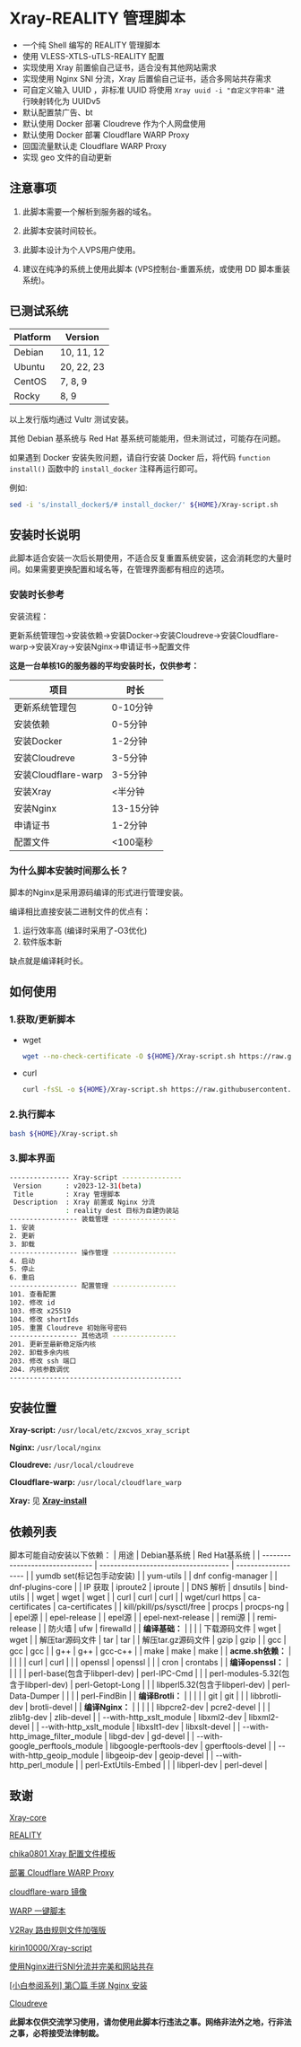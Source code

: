 # Xray-REALITY 管理脚本

* 一个纯 Shell 编写的 REALITY 管理脚本
* 使用 VLESS-XTLS-uTLS-REALITY 配置
* 实现使用 Xray 前置偷自己证书，适合没有其他网站需求
* 实现使用 Nginx SNI 分流，Xray 后置偷自己证书，适合多网站共存需求
* 可自定义输入 UUID ，非标准 UUID 将使用 `Xray uuid -i "自定义字符串"` 进行映射转化为 UUIDv5
* 默认配置禁广告、bt
* 默认使用 Docker 部署 Cloudreve 作为个人网盘使用
* 默认使用 Docker 部署 Cloudflare WARP Proxy
* 回国流量默认走 Cloudflare WARP Proxy
* 实现 geo 文件的自动更新

## 注意事项

1. 此脚本需要一个解析到服务器的域名。

2. 此脚本安装时间较长。

3. 此脚本设计为个人VPS用户使用。

4. 建议在纯净的系统上使用此脚本 (VPS控制台-重置系统，或使用 DD 脚本重装系统)。

## 已测试系统

| Platform | Version    |
| -------- | ---------- |
| Debian   | 10, 11, 12 |
| Ubuntu   | 20, 22, 23 |
| CentOS   | 7, 8, 9    |
| Rocky    | 8, 9       |

以上发行版均通过 Vultr 测试安装。

其他 Debian 基系统与 Red Hat 基系统可能能用，但未测试过，可能存在问题。

如果遇到 Docker 安装失败问题，请自行安装 Docker 后，将代码 `function install()` 函数中的 `install_docker` 注释再运行即可。

例如:

```sh
sed -i 's/install_docker$/# install_docker/' ${HOME}/Xray-script.sh
```

## 安装时长说明

此脚本适合安装一次后长期使用，不适合反复重置系统安装，这会消耗您的大量时间。如果需要更换配置和域名等，在管理界面都有相应的选项。

### 安装时长参考

安装流程：

更新系统管理包->安装依赖->安装Docker->安装Cloudreve->安装Cloudflare-warp->安装Xray->安装Nginx->申请证书->配置文件

**这是一台单核1G的服务器的平均安装时长，仅供参考：**

| 项目                | 时长      |
| ------------------- | --------- |
| 更新系统管理包      | 0-10分钟  |
| 安装依赖            | 0-5分钟   |
| 安装Docker          | 1-2分钟   |
| 安装Cloudreve       | 3-5分钟   |
| 安装Cloudflare-warp | 3-5分钟   |
| 安装Xray            | <半分钟   |
| 安装Nginx           | 13-15分钟 |
| 申请证书            | 1-2分钟   |
| 配置文件            | <100毫秒  |

### 为什么脚本安装时间那么长？

脚本的Nginx是采用源码编译的形式进行管理安装。

编译相比直接安装二进制文件的优点有：

1. 运行效率高 (编译时采用了-O3优化)
2. 软件版本新

缺点就是编译耗时长。

## 如何使用

### 1.获取/更新脚本

* wget

  ```sh
  wget --no-check-certificate -O ${HOME}/Xray-script.sh https://raw.githubusercontent.com/tazhidao1/Xray-script/main/myself.sh
  ```

* curl

  ```sh
  curl -fsSL -o ${HOME}/Xray-script.sh https://raw.githubusercontent.com/zxcvos/Xray-script/main/myself.sh
  ```

### 2.执行脚本

```sh
bash ${HOME}/Xray-script.sh
```

### 3.脚本界面

```sh
--------------- Xray-script ---------------
 Version      : v2023-12-31(beta)
 Title        : Xray 管理脚本
 Description  : Xray 前置或 Nginx 分流
              : reality dest 目标为自建伪装站
----------------- 装载管理 ----------------
1. 安装
2. 更新
3. 卸载
----------------- 操作管理 ----------------
4. 启动
5. 停止
6. 重启
----------------- 配置管理 ----------------
101. 查看配置
102. 修改 id
103. 修改 x25519
104. 修改 shortIds
105. 重置 Cloudreve 初始账号密码
----------------- 其他选项 ----------------
201. 更新至最新稳定版内核
202. 卸载多余内核
203. 修改 ssh 端口
204. 内核参数调优
-------------------------------------------
```

## 安装位置

**Xray-script:** `/usr/local/etc/zxcvos_xray_script`

**Nginx:** `/usr/local/nginx`

**Cloudreve:** `/usr/local/cloudreve`

**Cloudflare-warp:** `/usr/local/cloudflare_warp`

**Xray:** 见 **[Xray-install](https://github.com/XTLS/Xray-install)**

## 依赖列表

脚本可能自动安装以下依赖：
| 用途                            | Debian基系统                         | Red Hat基系统       |
| ------------------------------- | ------------------------------------ | ------------------- |
| yumdb set(标记包手动安装)       |                                      | yum-utils           |
| dnf config-manager              |                                      | dnf-plugins-core    |
| IP 获取                         | iproute2                             | iproute             |
| DNS 解析                        | dnsutils                             | bind-utils          |
| wget                            | wget                                 | wget                |
| curl                            | curl                                 | curl                |
| wget/curl https                 | ca-certificates                      | ca-certificates     |
| kill/pkill/ps/sysctl/free       | procps                               | procps-ng           |
| epel源                          |                                      | epel-release        |
| epel源                          |                                      | epel-next-release   |
| remi源                          |                                      | remi-release        |
| 防火墙                          | ufw                                  | firewalld           |
| **编译基础：**                  |                                      |                     |
| 下载源码文件                    | wget                                 | wget                |
| 解压tar源码文件                 | tar                                  | tar                 |
| 解压tar.gz源码文件              | gzip                                 | gzip                |
| gcc                             | gcc                                  | gcc                 |
| g++                             | g++                                  | gcc-c++             |
| make                            | make                                 | make                |
| **acme.sh依赖：**               |                                      |                     |
|                                 | curl                                 | curl                |
|                                 | openssl                              | openssl             |
|                                 | cron                                 | crontabs            |
| **编译openssl：**               |                                      |                     |
|                                 | perl-base(包含于libperl-dev)         | perl-IPC-Cmd        |
|                                 | perl-modules-5.32(包含于libperl-dev) | perl-Getopt-Long    |
|                                 | libperl5.32(包含于libperl-dev)       | perl-Data-Dumper    |
|                                 |                                      | perl-FindBin        |
| **编译Brotli：**                |                                      |                     |
|                                 | git                                  | git                 |
|                                 | libbrotli-dev                        | brotli-devel        |
| **编译Nginx：**                 |                                      |                     |
|                                 | libpcre2-dev                         | pcre2-devel         |
|                                 | zlib1g-dev                           | zlib-devel          |
| --with-http_xslt_module         | libxml2-dev                          | libxml2-devel       |
| --with-http_xslt_module         | libxslt1-dev                         | libxslt-devel       |
| --with-http_image_filter_module | libgd-dev                            | gd-devel            |
| --with-google_perftools_module  | libgoogle-perftools-dev              | gperftools-devel    |
| --with-http_geoip_module        | libgeoip-dev                         | geoip-devel         |
| --with-http_perl_module         |                                      | perl-ExtUtils-Embed |
|                                 | libperl-dev                          | perl-devel          |

## 致谢

[Xray-core][Xray-core]

[REALITY][REALITY]

[chika0801 Xray 配置文件模板][chika0801-Xray-examples]

[部署 Cloudflare WARP Proxy][haoel]

[cloudflare-warp 镜像][e7h4n]

[WARP 一键脚本][fscarmen]

[V2Ray 路由规则文件加强版][v2ray-rules-dat]

[kirin10000/Xray-script][kirin10000/Xray-script]

[使用Nginx进行SNI分流并完美和网站共存][nginx-sni-dispatcher]

[[小白参阅系列] 第〇篇 手搓 Nginx 安装][post-37224-1]

[Cloudreve][cloudreve]

**此脚本仅供交流学习使用，请勿使用此脚本行违法之事。网络非法外之地，行非法之事，必将接受法律制裁。**

[Xray-core]: https://github.com/XTLS/Xray-core (THE NEXT FUTURE)
[REALITY]: https://github.com/XTLS/REALITY (THE NEXT FUTURE)
[chika0801-Xray-examples]: https://github.com/chika0801/Xray-examples (chika0801 Xray 配置文件模板)
[haoel]: https://github.com/haoel/haoel.github.io#943-docker-%E4%BB%A3%E7%90%86 (使用 Docker 快速部署 Cloudflare WARP Proxy)
[e7h4n]: https://github.com/e7h4n/cloudflare-warp (cloudflare-warp 镜像)
[fscarmen]: https://github.com/fscarmen/warp (WARP 一键脚本)
[v2ray-rules-dat]: https://github.com/Loyalsoldier/v2ray-rules-dat (V2Ray 路由规则文件加强版)
[kirin10000/Xray-script]: https://github.com/kirin10000/Xray-script (kirin10000/Xray-script)
[nginx-sni-dispatcher]: https://blog.xmgspace.me/archives/nginx-sni-dispatcher.html (使用Nginx进行SNI分流并完美和网站共存)
[post-37224-1]: https://www.nodeseek.com/post-37224-1 (第〇篇 手搓 Nginx 安装)
[cloudreve]: https://github.com/cloudreve/cloudreve (cloudreve)
